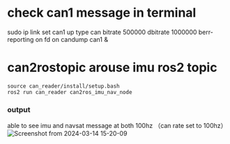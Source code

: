 # check can1 message in terminal
sudo ip link set can1 up type can bitrate 500000 dbitrate 1000000 berr-reporting on fd on
candump can1 &

# can2rostopic arouse imu ros2 topic
```
source can_reader/install/setup.bash
ros2 run can_reader can2ros_imu_nav_node
```
### output
able to see imu and navsat message at both 100hz （can rate set to 100hz）
![Screenshot from 2024-03-14 15-20-09](https://github.com/countsp/domain_controller/assets/102967883/e0b2eefc-e169-4b55-a4dc-1129acb39301)
